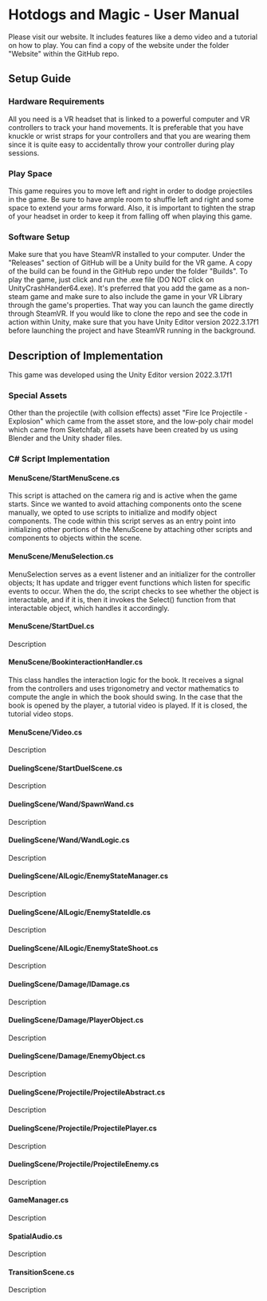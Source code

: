 # Hotdogs and Magic - User Manual

Please visit our website. It includes features like a demo video and a tutorial on how to play. You can find a copy of the website under the folder "Website" within the GitHub repo.

## Setup Guide

### Hardware Requirements
All you need is a VR headset that is linked to a powerful computer and VR controllers to track your hand movements. It is preferable that you have knuckle or wrist straps for your controllers and that you are wearing them since it is quite easy to accidentally throw your controller during play sessions.

### Play Space
This game requires you to move left and right in order to dodge projectiles in the game. Be sure to have ample room to shuffle left and right and some space to extend your arms forward. Also, it is important to tighten the strap of your headset in order to keep it from falling off when playing this game.

### Software Setup
Make sure that you have SteamVR installed to your computer. Under the "Releases" section of GitHub will be a Unity build for the VR game. A copy of the build can be found in the GitHub repo under the folder "Builds". To play the game, just click and run the .exe file (DO NOT click on UnityCrashHander64.exe). It's preferred that you add the game as a non-steam game and make sure to also include the game in your VR Library through the game's properties. That way you can launch the game directly through SteamVR. If you would like to clone the repo and see the code in action within Unity, make sure that you have Unity Editor version 2022.3.17f1 before launching the project and have SteamVR running in the background.

## Description of Implementation

This game was developed using the Unity Editor version 2022.3.17f1

### Special Assets
Other than the projectile (with collsion effects) asset "Fire Ice Projectile - Explosion" which came from the asset store, and the low-poly chair model which came from Sketchfab, all assets have been created by us using Blender and the Unity shader files.

### C# Script Implementation

#### MenuScene/StartMenuScene.cs
This script is attached on the camera rig and is active when the game starts. Since we wanted to avoid attaching components onto the scene manually, we opted to use scripts to initialize and modify object components. 
The code within this script serves as an entry point into initializing other portions of the MenuScene by attaching other scripts and components to objects within the scene.

#### MenuScene/MenuSelection.cs
MenuSelection serves as a event listener and an initializer for the controller objects; It has update and trigger event functions which listen for specific events to occur. 
When the do, the script checks to see whether the object is interactable, and if it is, then it invokes the Select() function from that interactable object, which handles it accordingly.

#### MenuScene/StartDuel.cs
Description

#### MenuScene/BookinteractionHandler.cs
This class handles the interaction logic for the book. It receives a signal from the controllers and uses trigonometry and vector mathematics to compute the angle in which the book should swing.
In the case that the book is opened by the player, a tutorial video is played. If it is closed, the tutorial video stops.

#### MenuScene/Video.cs
Description

#### DuelingScene/StartDuelScene.cs
Description

#### DuelingScene/Wand/SpawnWand.cs
Description

#### DuelingScene/Wand/WandLogic.cs
Description

#### DuelingScene/AILogic/EnemyStateManager.cs
Description

#### DuelingScene/AILogic/EnemyStateIdle.cs
Description

#### DuelingScene/AILogic/EnemyStateShoot.cs
Description

#### DuelingScene/Damage/IDamage.cs
Description

#### DuelingScene/Damage/PlayerObject.cs
Description

#### DuelingScene/Damage/EnemyObject.cs
Description

#### DuelingScene/Projectile/ProjectileAbstract.cs
Description

#### DuelingScene/Projectile/ProjectilePlayer.cs
Description

#### DuelingScene/Projectile/ProjectileEnemy.cs
Description

#### GameManager.cs
Description

#### SpatialAudio.cs
Description

#### TransitionScene.cs
Description
